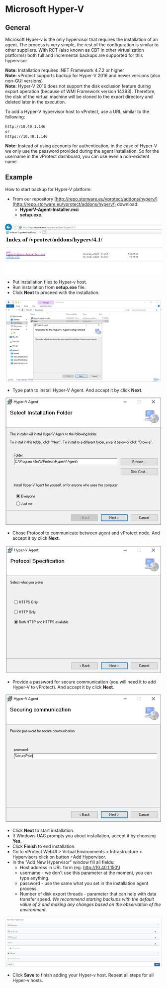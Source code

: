 # Microsoft Hyper-V

## General

Microsoft Hyper-v is the only hypervisor that requires the installation of an agent. The process is very simple, the rest of the configuration is similar to other suppliers. With RCT \(also known as CBT in other virtualization platforms\) both full and incremental backups are supported for this hypervisor

**Note:** Installation requires .NET Framework 4.7.2 or higher  
**Note:** vProtect supports backup for Hyper-V 2016 and newer versions \(also non-GUI versions\)  
**Note:** Hyper-V 2016 does not support the disk exclusion feature during export operation \(because of WMI Framework version 14393\). Therefore, the disk of the virtual machine will be cloned to the export directory and deleted later in the execution.

To add a Hyper-V hypervisor host to vProtect, use a URL similar to the following:

```text
http://10.40.1.146
or
https://10.40.1.146
```

**Note:** Instead of using accounts for authentication, in the case of Hyper-V we only use the password provided during the agent installation. So for the username in the vProtect dashboard, you can use even a non-existent name.

## Example

How to start backup for Hyper-V platform:

* From our repository [http://repo.storware.eu/vprotect/addons/hyperv/](http://repo.storware.eu/vprotect/addons/hyperv/) download:
  * **HyperV-Agent-Installer.msi**
  * **setup.exe**.

![](../../../.gitbook/assets/protected-platforms-hyper-v-agent.png)

* Put installation files to Hyper-v host.
* Run installation from **setup.exe** file. 
* Click **Next** to proceed with the installation.

![](../../../.gitbook/assets/protected-platforms-hyper-v-agent2.png)

* Type path to install Hyper-V Agent. And accept it by click **Next**.

![](../../../.gitbook/assets/protected-platforms-hyper-v-agent3.png)

* Chose Protocol to communicate between agent and vProtect node. And accept it by click **Next**.

![](../../../.gitbook/assets/protected-platforms-hyper-v-agent4.png)

* Provide a password for secure communication \(you will need it to add Hyper-V to vProtect\). And accept it by click **Next**.

![](../../../.gitbook/assets/protected-platforms-hyper-v-agent5.png)

* Click **Next** to start installation.
* If Windows UAC prompts you about installation, accept it by choosing **Yes**.
* Click **Finish** to end installation.
* Go to vProtect WebUI &gt; Virtual Environments &gt; Infrastructure &gt; Hypervisors click on button +Add Hypervisor.
* In the "Add New Hypervisor" window fill all fields:
  * Host address in URL form \(eg. http://10.40.1.150\)
  * username - we don't use this parameter at the moment, you can type anything.
  * password - use the same what you set in the installation agent process.
  * Number of disk export threads - parameter that can help with data transfer speed. _We recommend starting backups with the default value of 2 and making any changes based on the observation of the environment._ 

![](../../../.gitbook/assets/protected-platforms-hyper-v-agent6.png)

* Click **Save** to finish adding your Hyper-v host. Repeat all steps for all Hyper-v hosts.

